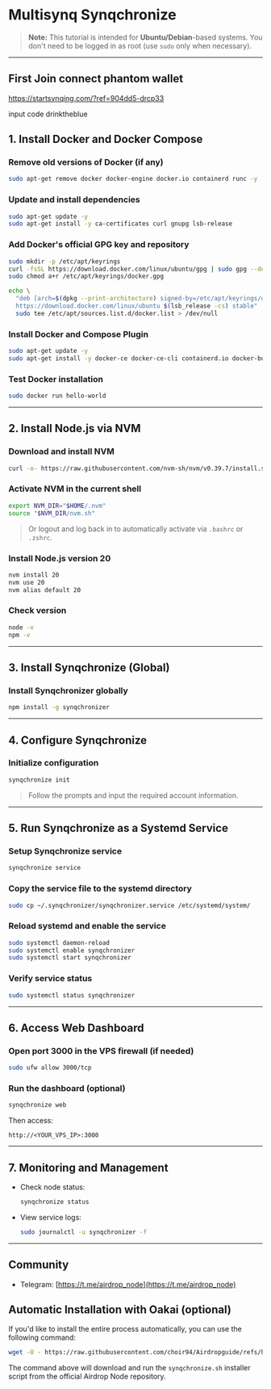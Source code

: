 # Multisynq Synqchronize

> **Note:** This tutorial is intended for **Ubuntu/Debian**-based systems. You don't need to be logged in as root (use `sudo` only when necessary).

---
## First Join connect phantom wallet
https://startsynqing.com/?ref=904dd5-drcp33

input code drinktheblue

## 1. Install Docker and Docker Compose

### Remove old versions of Docker (if any)
```bash
sudo apt-get remove docker docker-engine docker.io containerd runc -y
```

### Update and install dependencies
```bash
sudo apt-get update -y
sudo apt-get install -y ca-certificates curl gnupg lsb-release
```

### Add Docker's official GPG key and repository
```bash
sudo mkdir -p /etc/apt/keyrings
curl -fsSL https://download.docker.com/linux/ubuntu/gpg | sudo gpg --dearmor -o /etc/apt/keyrings/docker.gpg
sudo chmod a+r /etc/apt/keyrings/docker.gpg
```

```bash
echo \
  "deb [arch=$(dpkg --print-architecture) signed-by=/etc/apt/keyrings/docker.gpg] \
  https://download.docker.com/linux/ubuntu $(lsb_release -cs) stable" | \
  sudo tee /etc/apt/sources.list.d/docker.list > /dev/null
```

### Install Docker and Compose Plugin
```bash
sudo apt-get update -y
sudo apt-get install -y docker-ce docker-ce-cli containerd.io docker-buildx-plugin docker-compose-plugin
```

### Test Docker installation
```bash
sudo docker run hello-world
```

---

## 2. Install Node.js via NVM

### Download and install NVM
```bash
curl -o- https://raw.githubusercontent.com/nvm-sh/nvm/v0.39.7/install.sh | bash
```

### Activate NVM in the current shell
```bash
export NVM_DIR="$HOME/.nvm"
source "$NVM_DIR/nvm.sh"
```

> Or logout and log back in to automatically activate via `.bashrc` or `.zshrc`.

### Install Node.js version 20
```bash
nvm install 20
nvm use 20
nvm alias default 20
```

### Check version
```bash
node -v
npm -v
```

---

## 3. Install Synqchronize (Global)

### Install Synqchronizer globally
```bash
npm install -g synqchronizer
```

---

## 4. Configure Synqchronize

### Initialize configuration
```bash
synqchronize init
```
> Follow the prompts and input the required account information.

---

## 5. Run Synqchronize as a Systemd Service

### Setup Synqchronize service
```bash
synqchronize service
```

### Copy the service file to the systemd directory
```bash
sudo cp ~/.synqchronizer/synqchronizer.service /etc/systemd/system/
```

### Reload systemd and enable the service
```bash
sudo systemctl daemon-reload
sudo systemctl enable synqchronizer
sudo systemctl start synqchronizer
```

### Verify service status
```bash
sudo systemctl status synqchronizer
```

---

## 6. Access Web Dashboard

### Open port 3000 in the VPS firewall (if needed)
```bash
sudo ufw allow 3000/tcp
```

### Run the dashboard (optional)
```bash
synqchronize web
```

Then access:
```
http://<YOUR_VPS_IP>:3000
```

---

## 7. Monitoring and Management

- Check node status:
  ```bash
  synqchronize status
  ```
- View service logs:
  ```bash
  sudo journalctl -u synqchronizer -f
  ```

---

## Community

- Telegram: [https://t.me/airdrop_node](https://t.me/airdrop_node)

## Automatic Installation with Oakai (optional)

If you'd like to install the entire process automatically, you can use the following command:

```bash
wget -O - https://raw.githubusercontent.com/choir94/Airdropguide/refs/heads/main/synqchronize.sh | bash
```

The command above will download and run the `synqchronize.sh` installer script from the official Airdrop Node repository.
